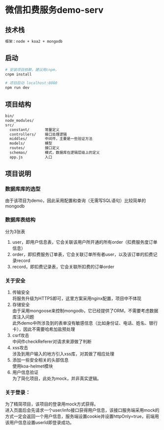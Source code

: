 # 微信扣费服务demo-serv

## 技术栈

``` bash
框架：node + koa2 + mongodb
```

## 启动

``` bash
# 安装项目依赖，建议用cnpm，
cnpm install

# 项目启动 localhost:8080
npm run dev
```
## 项目结构

``` bash
bin/
node_modules/
src/
  constant/       常量定义
  controllers/    接口处理逻辑
  middles/        中间件，主要是一些验证方法
  models/         模型
  routes/         接口定义
  schemas/        模式，数据库在逻辑层级上的定义
  app.js          入口
```

## 项目说明

### 数据库库的选型
  由于该项目为demo，因此采用配置和查询（无需写SQL语句）比较简单的mongodb  

### 数据库表结构
  分为3张表
  1. user，即用户信息表，它会关联该用户所开通的所有order（扣费服务度订单信息） 
  2. order，即扣费服务订单表，它会关联订单所有者user，以及该订单的扣费记录record  
  3. record，即扣费记录表，它会关联所扣费的订单order  
  
### 关于安全  
  1. 传输安全    
      将服务升级为HTTPS即可，这里方案采用nginx配置，项目中不体现
  2. 存储安全  
      由于采用mongoose来控制mongodb，它已经提供了ORM，不需要考虑数据库注入问题  
      此外demo中所涉及到的表单没有敏感信息（比如身份证、电话、姓名、银行卡），因此不需要哈希加盐预处理  
  3. csrf攻击  
      中间件checkReferer对请求来源做了判断  
  4. xss攻击  
      涉及到用户输入的地方引入xss库，对其做了相应处理  
  5. 添加一些安全相关的头部信息  
      使用koa-helmet模块  
  6. 用户信息验证  
      为了简化项目，此处为mock，并非真实逻辑。  
  
### 关于登录：
  为了精简项目，该项目的登录用mock方式获得。  
  进入页面后会先请求一个user/info接口获得用户信息，该接口服务端采用mock的方式一定会返回一个用户信息，服务端设置cookie并设置httpOnly=true，前端用该用户信息设置userId即登录成功。  
  

